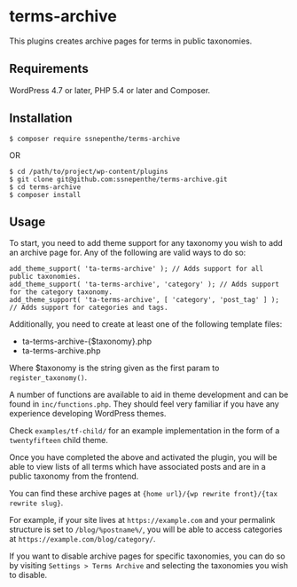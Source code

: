 # terms-archive
This plugins creates archive pages for terms in public taxonomies.

## Requirements
WordPress 4.7 or later, PHP 5.4 or later and Composer.

## Installation
```
$ composer require ssnepenthe/terms-archive
```

OR

```
$ cd /path/to/project/wp-content/plugins
$ git clone git@github.com:ssnepenthe/terms-archive.git
$ cd terms-archive
$ composer install
```

## Usage
To start, you need to add theme support for any taxonomy you wish to add an archive page for. Any of the following are valid ways to do so:

```
add_theme_support( 'ta-terms-archive' ); // Adds support for all public taxonomies.
add_theme_support( 'ta-terms-archive', 'category' ); // Adds support for the category taxonomy.
add_theme_support( 'ta-terms-archive', [ 'category', 'post_tag' ] ); // Adds support for categories and tags.
```

Additionally, you need to create at least one of the following template files:

* ta-terms-archive-{$taxonomy}.php
* ta-terms-archive.php

Where $taxonomy is the string given as the first param to `register_taxonomy()`.

A number of functions are available to aid in theme development and can be found in `inc/functions.php`. They should feel very familiar if you have any experience developing WordPress themes.

Check `examples/tf-child/` for an example implementation in the form of a `twentyfifteen` child theme.

Once you have completed the above and activated the plugin, you will be able to view lists of all terms which have associated posts and are in a public taxonomy from the frontend.

You can find these archive pages at `{home url}/{wp rewrite front}/{tax rewrite slug}`.

For example, if your site lives at `https://example.com` and your permalink structure is set to `/blog/%postname%/`, you will be able to access categories at `https://example.com/blog/category/`.

If you want to disable archive pages for specific taxonomies, you can do so by visiting `Settings > Terms Archive` and selecting the taxonomies you wish to disable.
